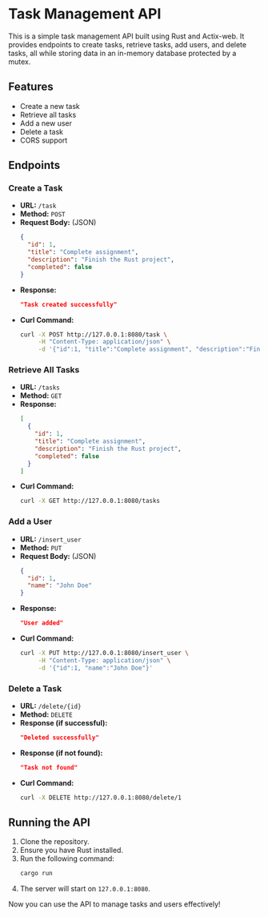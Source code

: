 # Task Management API

This is a simple task management API built using Rust and Actix-web. It provides endpoints to create tasks, retrieve tasks, add users, and delete tasks, all while storing data in an in-memory database protected by a mutex.

## Features

* Create a new task
* Retrieve all tasks
* Add a new user
* Delete a task
* CORS support

## Endpoints

### Create a Task

* **URL:** `/task`
* **Method:** `POST`
* **Request Body:** (JSON)
  ```json
  {
    "id": 1,
    "title": "Complete assignment",
    "description": "Finish the Rust project",
    "completed": false
  }
  ```
* **Response:**
  ```json
  "Task created successfully"
  ```
* **Curl Command:**
  ```sh
  curl -X POST http://127.0.0.1:8080/task \
       -H "Content-Type: application/json" \
       -d '{"id":1, "title":"Complete assignment", "description":"Finish the Rust project", "completed":false}'
  ```

### Retrieve All Tasks

* **URL:** `/tasks`
* **Method:** `GET`
* **Response:**
  ```json
  [
    {
      "id": 1,
      "title": "Complete assignment",
      "description": "Finish the Rust project",
      "completed": false
    }
  ]
  ```
* **Curl Command:**
  ```sh
  curl -X GET http://127.0.0.1:8080/tasks
  ```

### Add a User

* **URL:** `/insert_user`
* **Method:** `PUT`
* **Request Body:** (JSON)
  ```json
  {
    "id": 1,
    "name": "John Doe"
  }
  ```
* **Response:**
  ```json
  "User added"
  ```
* **Curl Command:**
  ```sh
  curl -X PUT http://127.0.0.1:8080/insert_user \
       -H "Content-Type: application/json" \
       -d '{"id":1, "name":"John Doe"}'
  ```

### Delete a Task

* **URL:** `/delete/{id}`
* **Method:** `DELETE`
* **Response (if successful):**
  ```json
  "Deleted successfully"
  ```
* **Response (if not found):**
  ```json
  "Task not found"
  ```
* **Curl Command:**
  ```sh
  curl -X DELETE http://127.0.0.1:8080/delete/1
  ```

## Running the API

1. Clone the repository.
2. Ensure you have Rust installed.
3. Run the following command:
   ```sh
   cargo run
   ```
4. The server will start on `127.0.0.1:8080`.

Now you can use the API to manage tasks and users effectively!
